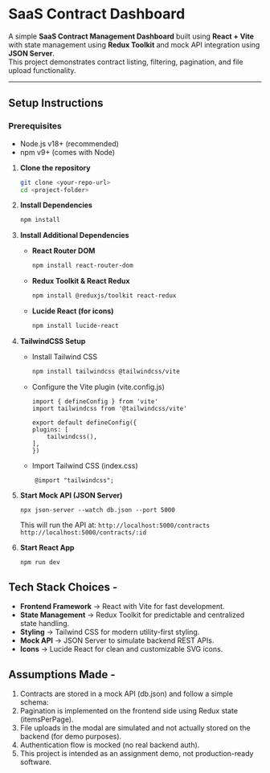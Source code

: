 # SaaS Contract Dashboard

A simple **SaaS Contract Management Dashboard** built using **React + Vite** with state management using **Redux Toolkit** and mock API integration using **JSON Server**.  
This project demonstrates contract listing, filtering, pagination, and file upload functionality.

---

## Setup Instructions

### Prerequisites
- Node.js v18+ (recommended)
- npm v9+ (comes with Node)

1. **Clone the repository**
   ```bash
   git clone <your-repo-url>
   cd <project-folder>
   ```

2. **Install Dependencies**
    ```bash
    npm install
    ```

3. **Install Additional Dependencies**
    - **React Router DOM**
        ```bash
        npm install react-router-dom
        ```
    - **Redux Toolkit & React Redux**
        ```bash
        npm install @reduxjs/toolkit react-redux
        ```
    - **Lucide React (for icons)**
        ```bash
        npm install lucide-react
        ```


4. **TailwindCSS Setup**
    - Install Tailwind CSS
        ```bash
        npm install tailwindcss @tailwindcss/vite
        ```
    - Configure the Vite plugin (vite.config.js)
        ```
        import { defineConfig } from 'vite'
        import tailwindcss from '@tailwindcss/vite'

        export default defineConfig({
        plugins: [
            tailwindcss(),
        ],
        })
        ```
    - Import Tailwind CSS (index.css)
    ```
        @import "tailwindcss";
    ```

5. **Start Mock API (JSON Server)**
    ```
    npx json-server --watch db.json --port 5000
    ```
    This will run the API at:
        ```
        http://localhost:5000/contracts
        ```
        ```
        http://localhost:5000/contracts/:id
        ```

6. **Start React App**
    ```bash
    npm run dev
    ```


## Tech Stack Choices -

- **Frontend Framework** → React with Vite for fast development.
- **State Management** → Redux Toolkit for predictable and centralized state handling.
- **Styling** → Tailwind CSS for modern utility-first styling.
- **Mock API** → JSON Server to simulate backend REST APIs.
- **Icons** → Lucide React for clean and customizable SVG icons.

## Assumptions Made -
1. Contracts are stored in a mock API (db.json) and follow a simple schema:
2. Pagination is implemented on the frontend side using Redux state (itemsPerPage).
3. File uploads in the modal are simulated and not actually stored on the backend (for demo purposes).
4. Authentication flow is mocked (no real backend auth).
5. This project is intended as an assignment demo, not production-ready software.